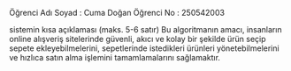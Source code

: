 Öğrenci Adı Soyad : Cuma Doğan
Öğrenci No : 250542003

sistemin kısa açıklaması (maks. 5-6 satır)
Bu algoritmanın amacı, insanların online alışveriş sitelerinde güvenli, akıcı ve kolay bir şekilde ürün seçip sepete ekleyebilmelerini, sepetlerinde istedikleri ürünleri yönetebilmelerini ve hızlıca satın alma işlemini tamamlamalarını sağlamaktır.
